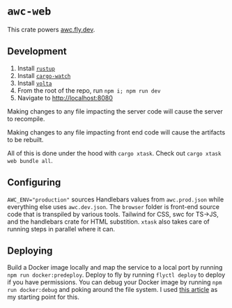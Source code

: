# `awc-web`

This crate powers [awc.fly.dev](https://awc.fly.dev).

## Development

1) Install [`rustup`](https://rustup.rs)
1) Install [`cargo-watch`](https://crates.io/crates/cargo-watch)
1) Install [`volta`](https://volta.sh)
1) From the root of the repo, run `npm i; npm run dev`
1) Navigate to [http://localhost:8080](http://localhost:8080)

Making changes to any file impacting the server code will cause the server to recompile.

Making changes to any file impacting front end code will cause the artifacts to be rebuilt.

All of this is done under the hood with `cargo xtask`. Check out `cargo xtask web bundle all`.

## Configuring

`AWC_ENV="production"` sources Handlebars values from `awc.prod.json` while everything else uses `awc.dev.json`. The `browser` folder is front-end source code that is transpiled by various tools. Tailwind for CSS, swc for TS->JS, and the handlebars crate for HTML substition. `xtask` also takes care of running steps in parallel where it can.

## Deploying

Build a Docker image locally and map the service to a local port by running `npm run docker:predeploy`. Deploy to fly by running `flyctl deploy` to deploy if you have permissions. You can debug your Docker image by running `npm run docker:debug` and poking around the file system. I used [this article](https://fasterthanli.me/articles/remote-development-with-rust-on-fly-io) as my starting point for this.
